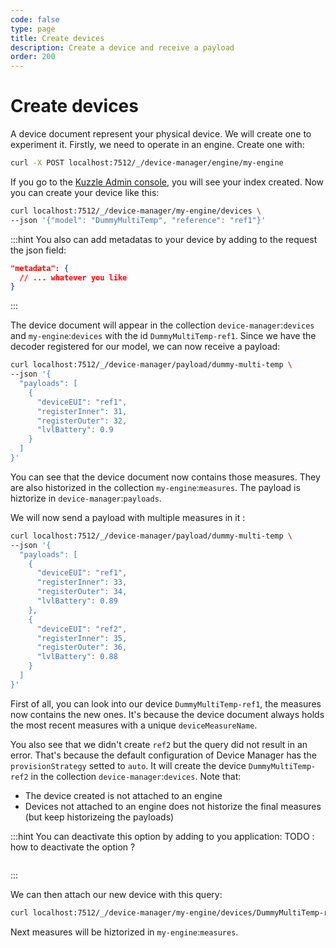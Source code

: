 ```yaml
---
code: false
type: page
title: Create devices
description: Create a device and receive a payload
order: 200
---
```


# Create devices

A device document represent your physical device. We will create one to experiment it. Firstly, we need to operate in an engine. Create one with:

```sh
curl -X POST localhost:7512/_/device-manager/engine/my-engine
```

If you go to the [Kuzzle Admin console](https://next-console.kuzzle.io), you will see your index created. Now you can create your device like this:

```sh
curl localhost:7512/_/device-manager/my-engine/devices \
--json '{"model": "DummyMultiTemp", "reference": "ref1"}'
```

:::hint
You also can add metadatas to your device by adding to the request the json field:
```json
"metadata": {
  // ... whatever you like
}
```
:::

The device document will appear in the collection `device-manager`:`devices` and `my-engine`:`devices` with the id `DummyMultiTemp-ref1`. Since we have the decoder registered for our model, we can now receive a payload:

```sh
curl localhost:7512/_/device-manager/payload/dummy-multi-temp \
--json '{
  "payloads": [
    {
      "deviceEUI": "ref1",
      "registerInner": 31,
      "registerOuter": 32,
      "lvlBattery": 0.9
    }
  ]
}'
```

You can see that the device document now contains those measures. They are also historized in the collection `my-engine`:`measures`. The payload is hiztorize in `device-manager`:`payloads`.

We will now send a payload with multiple measures in it :

```sh
curl localhost:7512/_/device-manager/payload/dummy-multi-temp \
--json '{
  "payloads": [
    {
      "deviceEUI": "ref1",
      "registerInner": 33,
      "registerOuter": 34,
      "lvlBattery": 0.89
    },
    {
      "deviceEUI": "ref2",
      "registerInner": 35,
      "registerOuter": 36,
      "lvlBattery": 0.88
    }
  ]
}'
```

First of all, you can look into our device `DummyMultiTemp-ref1`, the measures now contains the new ones. It's because the device document always holds the most recent measures with a unique `deviceMeasureName`.

You also see that we didn't create `ref2` but the query did not result in an error. That's because the default configuration of Device Manager has the `provisionStrategy` setted to `auto`. It will create the device `DummyMultiTemp-ref2` in the collection `device-manager`:`devices`. Note that:

- The device created is not attached to an engine
- Devices not attached to an engine does not historize the final measures (but keep historizeing the payloads)

:::hint
You can deactivate this option by adding to you application:
TODO : how to deactivate the option ?

```ts
```
:::

We can then attach our new device with this query:

```sh
curl localhost:7512/_/device-manager/my-engine/devices/DummyMultiTemp-ref2/_attach -X PUT
```

Next measures will be hiztorized in `my-engine`:`measures`.
